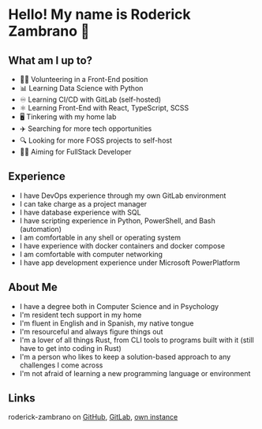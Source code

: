 
# Hello! My name is Roderick Zambrano 👋

## What am I up to?

- 🙋‍♂️ Volunteering in a Front-End position
- 📊 Learning Data Science with Python
- ♾️ Learning CI/CD with GitLab (self-hosted)
- ⚛️ Learning Front-End with React, TypeScript, SCSS
- 🖥️ Tinkering with my home lab
- ✈️ Searching for more tech opportunities
- 🔍 Looking for more FOSS projects to self-host
- 👨‍💻 Aiming for FullStack Developer

## Experience

- I have DevOps experience through my own GitLab environment
- I can take charge as a project manager
- I have database experience with SQL
- I have scripting experience in Python, PowerShell, and Bash (automation)
- I am comfortable in any shell or operating system
- I have experience with docker containers and docker compose
- I am comfortable with computer networking
- I have app development experience under Microsoft PowerPlatform

## About Me

- I have a degree both in Computer Science and in Psychology
- I'm resident tech support in my home
- I'm fluent in English and in Spanish, my native tongue
- I'm resourceful and always figure things out
- I'm a lover of all things Rust, from CLI tools to programs built with it (still have to get into coding in Rust)
- I'm a person who likes to keep a solution-based approach to any challenges I come across
- I'm not afraid of learning a new programming language or environment

## Links

roderick-zambrano on [GitHub](https://github.com/roderick-zambrano), [GitLab](https://gitlab.com/roderick-zambrano), [own instance](https://gitlab.devrod.tech/roderick-zambrano)